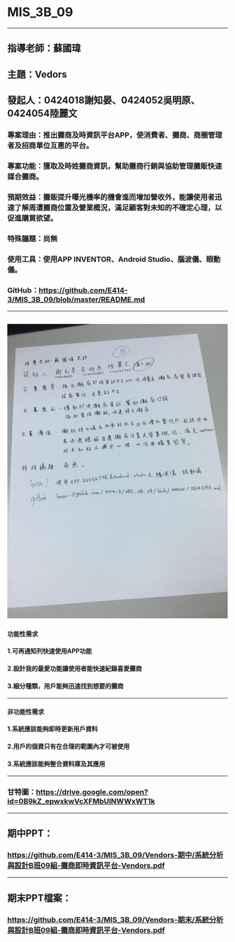 # MIS_3B_09
---
## 指導老師：蘇國瑋
## 主題：Vedors
## 發起人：0424018謝知晏、0424052吳明原、0424054陸麗文
### 專案理由：推出攤商及時資訊平台APP，使消費者、攤商、商圈管理者及招商單位互惠的平台。
### 專案功能：獲取及時姓攤商資訊，幫助攤商行銷與協助管理攤販快速媒合攤商。
### 預期效益：攤販提升曝光機率的機會進而增加營收外，能讓使用者迅速了解周遭攤商位置及營業概況，滿足顧客對未知的不確定心理，以促進購買欲望。
### 特殊議題：尚無
### 使用工具：使用APP INVENTOR、Android Studio、腦波儀、眼動儀。
### GitHub：https://github.com/E414-3/MIS_3B_09/blob/master/README.md
--- 
![](22251336_1645907755461788_361541236_o.jpg)
---
#### 功能性需求
#### 1.可再通知列快速使用APP功能
#### 2.設計我的最愛功能讓使用者能快速紀錄喜愛攤商
#### 3.細分種類，用戶能夠迅速找到想要的攤商
---
#### 非功能性需求
#### 1.系統應該能夠即時更新用戶資料
#### 2.用戶的個資只有在合理的範圍內才可被使用
#### 3.系統應該能夠整合資料庫及其應用
---
### 甘特圖：https://drive.google.com/open?id=0B9kZ_epwxkwVcXFMbUlNWWxWT1k
---
## 期中PPT：
### https://github.com/E414-3/MIS_3B_09/Vendors-期中/系統分析與設計B班09組-攤商即時資訊平台-Vendors.pdf
---
## 期末PPT檔案：
### https://github.com/E414-3/MIS_3B_09/Vendors-期末/系統分析與設計B班09組-攤商即時資訊平台-Vendors.pdf
